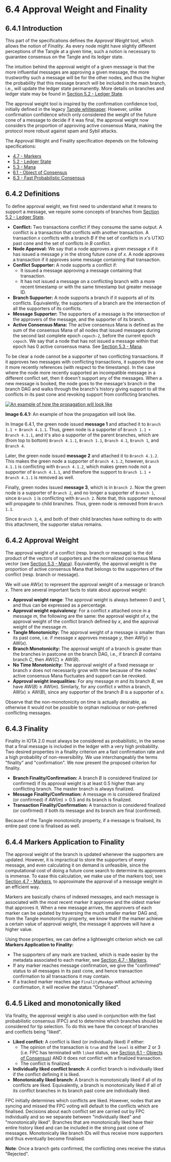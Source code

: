 # 6.4 Approval Weight and Finality

## 6.4.1 Introduction

This part of the specifications defines the *Approval Weight* tool, which allows the notion of *Finality*.  As every node might have slightly different perceptions of the Tangle at a given time, such a notion is necessary to guarantee consensus on the Tangle and its ledger state. 

The intuition behind the approval weight of a given message is that the more influential messages are approving a given message, the more trustworthy such a message will be for the other nodes, and thus the higher the probability that this message branch will be included in the main branch, i.e., will update the ledger state permanently. More details on branches and ledger state may be found in [Section 5.2 - Ledger State](./5.2%20Ledger%20State).

The approval weight tool is inspired by the confirmation confidence tool, initially defined in the legacy [Tangle whitepaper](https://assets.ctfassets.net/r1dr6vzfxhev/2t4uxvsIqk0EUau6g2sw0g/45eae33637ca92f85dd9f4a3a218e1ec/iota1_4_3.pdf). However, unlike confirmation confidence which only considered the weight of the future cone of a message to decide if it was final, the approval weight now considers the proportion of approving active consensus Mana, making the protocol more robust against spam and Sybil attacks. 

The Approval Weight and Finality specification depends on the following specifications:
- [4.7 - Markers](./4.7%20Markers)
- [5.2 - Ledger State](./5.2%20Ledger%20State)
- [5.3 - Mana](./5.3%20Mana)
- [6.1 - Object of Consensus](./6.1%20Objects%20of%20Consensus)
- [6.3 - Fast Probabilistic Consensus](./6.3%20Fast%20Probabilistic%20Consensus)

## 6.4.2 Definitions

To define approval weight, we first need to understand what it means to support a message, we require some concepts of branches from [Section 5.2 - Ledger State](./5.2%20Ledger%20State).
- **Conflict:** Two transactions conflict if they consume the same output. A conflict is a transaction that conflicts with another transaction. A transaction $x$ conflicts with a branch $B$ if the set of conflicts in $x$'s UTXO past cone and the set of conflicts in $B$ conflict.  
- **Node Approval:** We say that a node approves a given message $x$ if it has issued a message $y$ in the strong future cone of $x$.  A node approves a transaction if it approves some message containing that transaction.  
- **Conflict Supporter:** A node supports a conflict if:
	- It issued a message approving a message containing that transaction.
	- It has not issued a message on a conflicting branch with a more recent timestamp or with the same timestamp but greater message ID.  
- **Branch Supporter:** A node supports a branch if it supports all of its conflicts.  Equivalently, the supporters of a branch are the intersection of all the supporters of its conflicts.  
- **Message Supporter:** The supporters of a message is the intersection of the approvers of the message, and the supporter of its branch. 
- **Active Consensus Mana:**  The active consensus Mana is defined as the sum of the consensus Mana of all nodes that issued messages during the second last complete epoch `cepoch-2`, before the current epoch `cepoch`.  We say that a node that has not issued a message within that epoch has 0 active consensus mana. See [Section 5.3 - Mana](./5.3%20Mana).

To be clear a node cannot be a  supporter of two conflicting transactions.  If it approves two messages with conflicting transactions,  it supports the one it more recently references (with respect to the timestamp). In the case where the node more recently supported an incompatible message in a different conflict set, then it doesn't support any of the messages.  When a new message is booked, the node goes to the message's branch in the branch DAG and walks through the branch's history giving support to all the conflicts in its past cone and revoking support from conflicting branches.  


[![An example of how the propagation will look like](/img/research-specifications/approval-weight.png)](/img/research-specifications/approval-weight.png)

**Image 6.4.1:** An example of how the propagation will look like. 

In Image 6.4.1, the green node issued **message 1** and attached it to `Branch 1.1 + Branch 4.1.1`. Thus, green node is a supporter of `Branch 1.1 + Branch 4.1.1`, and it's also a supporter of the parent branches, which are (from top to bottom) `Branch 4.1.1`, `Branch 1.1`, `Branch 4.1`, `Branch 1`, and `Branch 4`.

Later, the green node issued **message 2** and attached it to `Branch 4.1.2`. This makes the green node a supporter of `Branch 4.1.2`, however, `Branch 4.1.1` is conflicting with `Branch 4.1.2`, which makes green node not a supporter of `Branch 4.1.1`, and therefore the support to `Branch 1.1 + Branch 4.1.1` is removed as well. 


Finally, green nodes issued **message 3**, which is in `Branch 2`. Now the green node is a supporter of `Branch 2`, and no longer a supporter of `Branch 1`, since `Branch 1` is conflicting with `Branch 2`. Note that, this supporter removal will propagate to child branches. Thus, green node is removed from `Branch 1.1`. 

Since `Branch 3`, `4`, and both of their child branches have nothing to do with this attachment, the supporter status remains. 

## 6.4.2 Approval Weight

The approval weight of a conflict (resp. branch or message) is the dot product of the vectors of supporters and the normalized consensus Mana vector (see [Section 5.3 - Mana](./5.3%20Mana)). Equivalently, the approval weight is the proportion of active consensus Mana that belongs to the supporters of the conflict (resp. branch or message).

We will use $\text{AW}(x)$ to represent the approval weight of a message or branch $x$. There are several important facts to state about approval weight:
- **Approval weight range**: The approval weight is always between $0$ and $1$, and thus can be expressed as a percentage.  
- **Approval weight equivalency**: For a conflict $x$ attached once in a message $m$, the following are the same: the approval weight of $x$, the approval weight of the conflict branch defined by $x$, and the approval weight of the message $m$. 
- **Tangle Monotonicity:** The approval weight of a message is smaller than its past cone, i.e. if message $x$ approves message $y$, then $\text{AW}(y)\geq \text{AW}(x)$.
- **Branch Monotonicity:** The approval weight of a branch is greater than the branches in pastcone on the branch DAG, i.e., if branch $B$ contains branch $C$, then $\text{AW}(C)\geq \text{AW}(B)$.
- **No Time Monotonicity:** The approval weight of a fixed message or branch $x$ does not necessarily grow with time because of the nodes' active consensus Mana fluctuates and support can be revoked.
- **Approval weight inequalities:**  For any message $m$ and its branch $B$, we have $\text{AW}(B)\geq \text{AW}(m)$. Similarly, for any conflict $x$ within a branch, $\text{AW}(x)\geq \text{AW}(B)$, since any supporter of the branch $B$ is a supporter of $x$.

Observe that the non-monotonicity on time is actually desirable, as otherwise it would not be possible to orphan malicious or non-preferred conflicting messages.  

## 6.4.3 Finality
Finality in IOTA 2.0 must always be considered as probabilistic, in the sense that a final message is included in the ledger with a very high probability. Two desired properties in a finality criterion are a fast confirmation rate and a high probability of non-reversibility. We use interchangeably the terms "finality" and "confirmation". We now present the proposed criterion for finality. 

- **Branch Finality/Confirmation:** A branch $B$ is considered finalized (or confirmed) if its approval weight is at least $0.5$ higher than any conflicting branch.  The master branch is always finalized.  
- **Message Finality/Confirmation:** A message $m$ is considered finalized (or confirmed) if $\text{AW}(m)>0.5$ and its branch is finalized. 
- **Transaction Finality/Confirmation:** A transaction is considered finalized (or confirmed) if both its message and its branch are final (confirmed). 

Because of the Tangle monotonicity property, if a message is finalised, its entire past cone is finalised as well.

## 6.4.4 Markers Application to Finality
The approval weight of the branch is updated whenever the supporters are updated.  However, it is impractical to store the supporters of every message, and even calculating it on demand is unfeasible, since the computational cost of doing a future cone search to determine its approvers is immense.  To ease this calculation, we make use of the markers tool, see [Section 4.7 - Markers](./4.7%20Markers), to approximate the approval of a message weight in an efficient way. 

Markers are basically chains of indexed messages, and each message is associated with the most recent marker it approves and the oldest marker that approves it. When a new message arrives, the approvers of each marker can be updated by traversing the much smaller marker DAG and, from the Tangle monotonicity property, we know that if the marker achieve a certain value of approval weight, the message it approves will have a higher value.

Using those properties, we can define a lightweight criterion which we call **Markers Application to Finality:**
 
*  The supporters of any mark are tracked, which is made easier by the metadata associated to each marker, see [Section 4.7 - Markers](./4.7%20Markers).
* If any marker reaches message confirmation, we give the "confirmed" status to all messages in its past cone, and hence transaction confirmation to all transactions it may contain.
* If a tracked marker reaches age `FinalityMaxAge` without achieving confirmation, it will receive the status "Orphaned".

## 6.4.5 Liked and monotonically liked

Via finality, the approval weight is also used in conjunction with the fast probabilistic consensus (FPC) and to determine which branches should be considered for tip selection.  To do this we have the concept  of branches and conflicts being "liked".  
- **Liked conflict:** A conflict is liked (or individually liked) if either:
	- The opinion of the transaction is `true` and the `level` is either 2 or 3 (i.e. FPC has terminated with `liked` status, see [Section 6.1 - Objects of Consensus](./6.1%20Objects%20of%20Consensus)) AND it does not conflict with a finalized transaction.
    - The conflict is finalized.
- **Individually liked conflict branch:** A conflict branch is individually liked if the conflict defining it is liked.
- **Monotonically liked branch:** A branch is monotonically liked if all of its conflicts are liked.  Equivalently, a branch is monotonically liked if all of its conflict branches in its branch past cone are individually liked.

FPC initially determines which conflicts are liked.  However, nodes that are syncing and missed the FPC voting will default to the conflicts which are finalised.  Decisions about each conflict set are carried out by FPC individually and so we separate between "individually liked" and "monotonically liked". 
Branches that are monotonically liked have their entire history liked and can be included in the strong past cone of messages.  Monotonically like branch IDs will thus receive more supporters and thus eventually become finalised.  

**Note**: Once a branch gets confirmed, the conflicting ones receive the status "Rejected".
